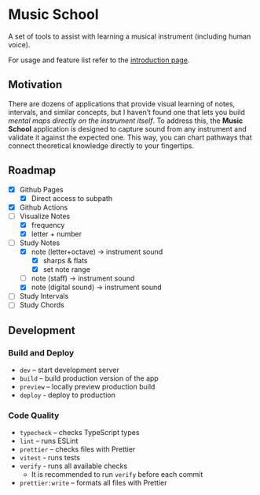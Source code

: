 # Music School

A set of tools to assist with learning a musical instrument (including human voice).

For usage and feature list refer to the [introduction page](https://vchernetskyi993.github.io/music-school/).

## Motivation

There are dozens of applications that provide visual learning of notes, intervals, and similar concepts, but I haven’t found one that lets you build _mental maps directly on the instrument itself_. To address this, the **Music School** application is designed to capture sound from any instrument and validate it against the expected one. This way, you can chart pathways that connect theoretical knowledge directly to your fingertips.

## Roadmap

- [x] Github Pages
    - [x] Direct access to subpath
- [x] Github Actions
- [ ] Visualize Notes
    - [x] frequency
    - [x] letter + number
- [ ] Study Notes
    - [x] note (letter+octave) -> instrument sound
        - [x] sharps & flats
        - [x] set note range
    - [ ] note (staff) -> instrument sound
    - [x] note (digital sound) -> instrument sound
- [ ] Study Intervals
- [ ] Study Chords

## Development

### Build and Deploy

- `dev` – start development server
- `build` – build production version of the app
- `preview` – locally preview production build
- `deploy` - deploy to production

### Code Quality

- `typecheck` – checks TypeScript types
- `lint` – runs ESLint
- `prettier` – checks files with Prettier
- `vitest` - runs tests
- `verify` - runs all available checks
    - It is recommended to run `verify` before each commit
- `prettier:write` – formats all files with Prettier

